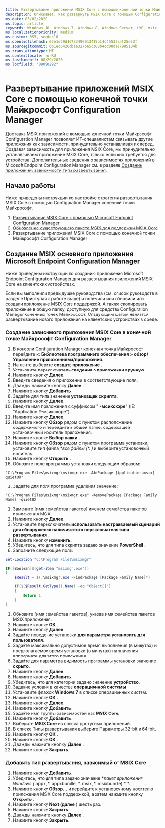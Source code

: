 ```yaml
---
title: Развертывание приложений MSIX Core с помощью конечной точки Майкрософт Configuration Manager
description: Описывает, как развернуть MSIX Core с помощью Configuration Manager конечных точек Майкрософт.
ms.date: 03/02/2020
ms.topic: article
keywords: Windows 10, Windows 7, Windows 8, Windows Server, UWP, msix, мсикскоре, 1709, 1703, 1607, 1511, 1507
ms.localizationpriority: medium
ms.custom: RS5, seodec18
ms.openlocfilehash: 62e1e29d16733496613495b14c45532eaf25e53f
ms.sourcegitcommit: 6b1ec6420dbaa327b65c208b4cd00da87985104b
ms.translationtype: MT
ms.contentlocale: ru-RU
ms.lasthandoff: 08/29/2020
ms.locfileid: "89090292"
---
```

# <a name="deploy-msix-core-apps-with-microsoft-endpoint-configuration-manager"></a>Развертывание приложений MSIX Core с помощью конечной точки Майкрософт Configuration Manager
Доставка MSIX приложений с помощью конечной точки Майкрософт Configuration Manager позволяет ИТ-специалистам связывать другие приложения как зависимости, принудительно устанавливая их перед. Создавая зависимость для приложения MSIX Core, мы принудительно устанавливаем приложение MSIX Core, только если оно требуется для устройства. Дополнительные сведения о зависимостях приложений в Micosoft Endpoint Configuration Manager см. в разделе [Создание приложений: зависимости типа развертывания](/configmgr/apps/deploy-use/create-applications#bkmk_dt-depend).

## <a name="get-started"></a>Начало работы
Ниже приведены инструкции по настройке стратегии развертывания MSIX Core с помощью Configuration Manager конечной точки Майкрософт.

1. [Развертывание MSIX Core с помощью Microsoft Endpoint Configuration Manager](deploy-msix-core-with-configmgr.md)
1. [Обновление существующего пакета MSIX для поддержки MSIX Core](support-msix-core.md)
1. Развертывание приложений MSIX Core с помощью конечной точки Майкрософт Configuration Manager

## <a name="creating-the-msix-core-microsoft-endpoint-configuration-manager-application"></a>Создание MSIX основного приложения Microsoft Endpoint Configuration Manager
Ниже приведены инструкции по созданию приложения Microsoft Endpoint Configuration Manager для развертывания приложений MSIX Core на клиентских устройствах.
 
Если вы выполнили предыдущие руководства (см. список руководств в разделе Приступая к работе выше) и получили или обновили или создали приложение MSIX Core поддержкой. А также скопировать приложение в общую папку, доступную для средства Configuration Manager конечных точек Майкрософт. Следующим шагом является развертывание нового приложения на клиентских устройствах в среде.

### <a name="create-msix-core-dependent-application-in-microsoft-endpoint-configuration-manager"></a>Создание зависимого приложения MSIX Core в конечной точке Майкрософт Configuration Manager
1. В консоли Configuration Manager конечная точка Майкрософт перейдите к: **Библиотека программного обеспечения > обзор/Управление приложениями/приложения**.
1. На ленте выберите **создать приложение** .
1. Установите переключатель **сведения о приложении вручную** .
1. Нажмите кнопку **Далее**.
1. Введите сведения о приложении в соответствующие поля.
1. Дважды нажмите кнопку **Далее** .
1. Нажмите кнопку **Добавить**.
1. Задайте для типа значение **установщик скрипта**.
1. Нажмите кнопку **Далее**.
1. Введите имя приложения с суффиксом " **-мсикскоре**" (IE: "Application Y-мсикскоре").
1. Нажмите кнопку **Далее**.
1. Нажмите кнопку **Обзор** рядом с пунктом расположение содержимого и перейдите к общей папке, содержащей установочный носитель приложения.
1. Нажмите кнопку **Выбор папки** .
1. Нажмите кнопку **Обзор** рядом с пунктом программа установки, установите тип файла **все файлы (*. *)** и выберите установочный носитель.
1. Нажмите кнопку **Открыть** .
1. Обновите поле программы установки следующим образом: 
```batch
"C:\Program Files\msixmgr\msixmgr.exe -AddPackage [Application.msix] -quietUX"
```
1. Задайте для поля программа удаления значение: 
```batch
"C:\Program Files\msixmgr\msixmgr.exe" -RemovePackage [Package Family Name] -quietUX
```
1. Замените [имя семейства пакетов] именем семейства пакетов приложения MSIX.
1. Нажмите кнопку **Далее**.
1. Установите переключатель **использовать настраиваемый сценарий для обнаружения наличия этого переключателя типа развертывания** .
1. Нажмите кнопку **изменить** .
1. Убедитесь, что для типа скрипта задано значение **PowerShell** .
1. Заполните следующие поля: 
```PowerShell
Set-Location "C:\Program Files\msixmgr"

IF([Boolean]$(get-item "msixmgr.exe"))
{
    $Result = $(.\msixmgr.exe -FindPackage [Package Family Name]*)

    IF($($Result.GetType().Name) -eq "Object[]")
    {
        Return 1
    }
}
```
1. Обновите [имя семейства пакетов], указав имя семейства пакетов MSIX приложения.
1. Нажмите кнопку **ОК** .
1. Нажмите кнопку **Далее**.
1. Задайте поведение установки **для параметра установить для пользователя**.
1. Задайте максимально допустимое время выполнения (в минутах) и предполагаемое время установки (в минутах) на значения аппрориате для этого приложения.
1. Задайте для параметра видимость программы установки значение **скрыто**.
1. Нажмите кнопку **Далее**.
1. Нажмите кнопку **Добавить**.
1. Убедитесь, что для категории задано значение **устройство**.
1. Задание условия в качестве **операционной системы**
1. Установите флажок **Windows 7** в списке операционных систем.
1. Нажмите кнопку **ОК** .
1. Нажмите кнопку **Далее**.
1. Нажмите кнопку **Добавить**.
1. Задайте имя группы зависимостей как **MSIX Core**.
1. Нажмите кнопку **Добавить**.
1. Выберите **MSIX Core** из списка доступных приложений.
1. В списке Типы развертывания выберите Параметры 32-bit и 64-bit.
1. Нажмите кнопку **ОК** .
1. Нажмите кнопку **ОК** .
1. Дважды нажмите кнопку **Далее** .
1. Нажмите кнопку **Закрыть**.

### <a name="add-non-msix-core-dependent-deployment-type"></a>Добавить тип развертывания, зависимый от MSIX Core
1. Нажмите кнопку **Добавить**.
1. Убедитесь, что для типа задано значение **пакет приложения Windows (* appx, *. appxbundle, *. msix, *. msixbundle) * *. 
1. Нажмите кнопку **Обзор...** и перейдите к установочному носителю приложения MSIX Core поддержкой, а затем нажмите кнопку **Открыть** .
1. Нажмите кнопку **Next (далее** ) шесть раз.
1. Нажмите кнопку **Закрыть**.
1. Дважды нажмите кнопку **Далее** .
1. Нажмите кнопку **Закрыть**.